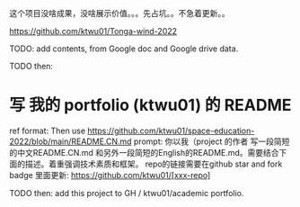 这个项目没啥成果，没啥展示价值。。。先占坑。。不急着更新。。

https://github.com/ktwu01/Tonga-wind-2022

TODO: add contents, from Google doc and Google drive data.

TODO then:
# 写 我的 portfolio (ktwu01) 的 README
ref format: Then use https://github.com/ktwu01/space-education-2022/blob/main/README.CN.md 
prompt: 你以我（project 的作者 写一段简短的中文README.CN.md 和另外一段简短的English的README.md。需要结合下面的描述。着重强调技术素质和框架。
repo的链接需要在github star and fork badge 里面更新: https://github.com/ktwu01/[xxx-repo]

TODO then:
add this project to GH / ktwu01/academic portfolio.
